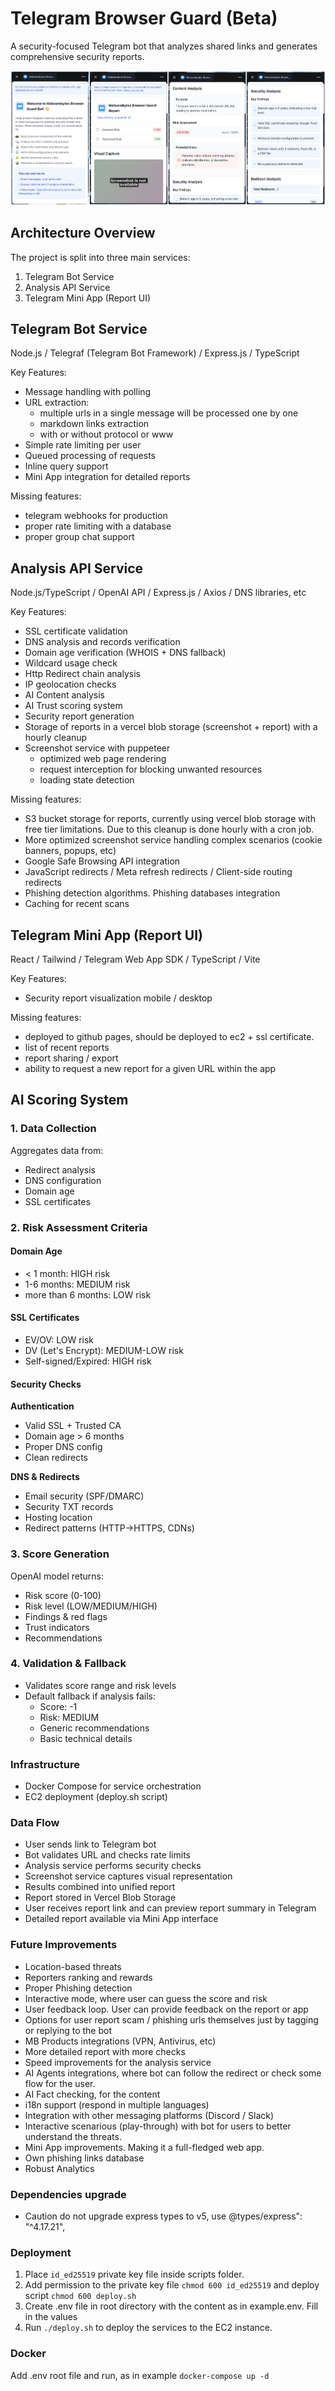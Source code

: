 # Telegram Browser Guard (Beta)

A security-focused Telegram bot that analyzes shared links and generates comprehensive security reports.

![Screenshot](./screenshots/demo.jpg)

## Architecture Overview

The project is split into three main services:

1. Telegram Bot Service
2. Analysis API Service
3. Telegram Mini App (Report UI)

## Telegram Bot Service

Node.js / Telegraf (Telegram Bot Framework) / Express.js / TypeScript

Key Features:

- Message handling with polling
- URL extraction:
  - multiple urls in a single message will be processed one by one
  - markdown links extraction
  - with or without protocol or www
- Simple rate limiting per user
- Queued processing of requests
- Inline query support
- Mini App integration for detailed reports

Missing features:

- telegram webhooks for production
- proper rate limiting with a database
- proper group chat support

## Analysis API Service

Node.js/TypeScript / OpenAI API / Express.js / Axios / DNS libraries, etc

Key Features:

- SSL certificate validation
- DNS analysis and records verification
- Domain age verification (WHOIS + DNS fallback)
- Wildcard usage check
- Http Redirect chain analysis
- IP geolocation checks
- AI Content analysis
- AI Trust scoring system
- Security report generation
- Storage of reports in a vercel blob storage (screenshot + report) with a hourly cleanup
- Screenshot service with puppeteer
  - optimized web page rendering
  - request interception for blocking unwanted resources
  - loading state detection

Missing features:

- S3 bucket storage for reports, currently using vercel blob storage with free tier limitations. Due to this cleanup is done hourly with a cron job.
- More optimized screenshot service handling complex scenarios (cookie banners, popups, etc)
- Google Safe Browsing API integration
- JavaScript redirects / Meta refresh redirects / Client-side routing redirects
- Phishing detection algorithms. Phishing databases integration
- Caching for recent scans

## Telegram Mini App (Report UI)

React / Tailwind / Telegram Web App SDK / TypeScript / Vite

Key Features:

- Security report visualization mobile / desktop

Missing features:

- deployed to github pages, should be deployed to ec2 + ssl certificate.
- list of recent reports
- report sharing / export
- ability to request a new report for a given URL within the app

## AI Scoring System

### 1. Data Collection

Aggregates data from:

- Redirect analysis
- DNS configuration
- Domain age
- SSL certificates

### 2. Risk Assessment Criteria

#### Domain Age

- < 1 month: HIGH risk
- 1-6 months: MEDIUM risk
- more than 6 months: LOW risk

#### SSL Certificates

- EV/OV: LOW risk
- DV (Let's Encrypt): MEDIUM-LOW risk
- Self-signed/Expired: HIGH risk

#### Security Checks

**Authentication**

- Valid SSL + Trusted CA
- Domain age > 6 months
- Proper DNS config
- Clean redirects

**DNS & Redirects**

- Email security (SPF/DMARC)
- Security TXT records
- Hosting location
- Redirect patterns (HTTP→HTTPS, CDNs)

### 3. Score Generation

OpenAI model returns:

- Risk score (0-100)
- Risk level (LOW/MEDIUM/HIGH)
- Findings & red flags
- Trust indicators
- Recommendations

### 4. Validation & Fallback

- Validates score range and risk levels
- Default fallback if analysis fails:
  - Score: -1
  - Risk: MEDIUM
  - Generic recommendations
  - Basic technical details

### Infrastructure

- Docker Compose for service orchestration
- EC2 deployment (deploy.sh script)

### Data Flow

- User sends link to Telegram bot
- Bot validates URL and checks rate limits
- Analysis service performs security checks
- Screenshot service captures visual representation
- Results combined into unified report
- Report stored in Vercel Blob Storage
- User receives report link and can preview report summary in Telegram
- Detailed report available via Mini App interface

### Future Improvements

- Location-based threats
- Reporters ranking and rewards
- Proper Phishing detection
- Interactive mode, where user can guess the score and risk
- User feedback loop. User can provide feedback on the report or app
- Options for user report scam / phishing urls themselves just by tagging or replying to the bot
- MB Products integrations (VPN, Antivirus, etc)
- More detailed report with more checks
- Speed improvements for the analysis service
- AI Agents integrations, where bot can follow the redirect or check some flow for the user.
- AI Fact checking, for the content
- i18n support (respond in multiple languages)
- Integration with other messaging platforms (Discord / Slack)
- Interactive scenarious (play-through) with bot for users to better understand the threats.
- Mini App improvements. Making it a full-fledged web app.
- Own phishing links database
- Robust Analytics

### Dependencies upgrade

- Caution do not upgrade express types to v5, use @types/express": "^4.17.21",

### Deployment

1. Place `id_ed25519` private key file inside scripts folder.
2. Add permission to the private key file `chmod 600 id_ed25519` and deploy script `chmod 600 deploy.sh`
3. Create .env file in root directory with the content as in example.env. Fill in the values
4. Run `./deploy.sh` to deploy the services to the EC2 instance.

### Docker

Add .env root file and run, as in example
`docker-compose up -d`
